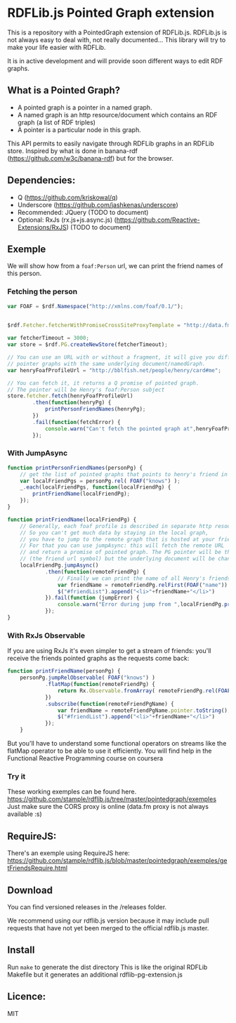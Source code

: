 # RDFLib.js Pointed Graph extension

This is a repository with a PointedGraph extension of RDFLib.js.
RDFLib.js is not always easy to deal with, not really documented... 
This library will try to make your life easier with RDFLib.

It is in active development and will provide soon different ways to edit RDF graphs.

## What is a Pointed Graph?

- A pointed graph is a pointer in a named graph.
- A named graph is an http resource/document which contains an RDF graph (a list of RDF triples)
- A pointer is a particular node in this graph.

This API permits to easily navigate through RDFLib graphs in an RDFLib store.
Inspired by what is done in banana-rdf (https://github.com/w3c/banana-rdf) but for the browser.



## Dependencies:
- Q (https://github.com/kriskowal/q)
- Underscore (https://github.com/jashkenas/underscore)
- Recommended: JQuery (TODO to document)
- Optional: RxJs (rx.js+js.async.js) (https://github.com/Reactive-Extensions/RxJS) (TODO to document)

## Exemple

We will show how from a `foaf:Person` url, we can print the friend names of this person.

### Fetching the person

```javascript
var FOAF = $rdf.Namespace("http://xmlns.com/foaf/0.1/");

   
$rdf.Fetcher.fetcherWithPromiseCrossSiteProxyTemplate = "http://data.fm/proxy?uri=";

var fetcherTimeout = 3000;
var store = $rdf.PG.createNewStore(fetcherTimeout);

// You can use an URL with or without a fragment, it will give you different
// pointer graphs with the same underlying document/namedGraph.
var henryFoafProfileUrl = "http://bblfish.net/people/henry/card#me";

// You can fetch it, it returns a Q promise of pointed graph.
// The pointer will be Henry's foaf:Person subject
store.fetcher.fetch(henryFoafProfileUrl)
        .then(function(henryPg) {
            printPersonFriendNames(henryPg);
        })
        .fail(function(fetchError) {
            console.warn("Can't fetch the pointed graph at",henryFoafProfileUrl,fetchError);
        });
```

### With JumpAsync

```javascript
function printPersonFriendNames(personPg) {
    // get the list of pointed graphs that points to henry's friend in the local document
    var localFriendPgs = personPg.rel( FOAF("knows") );
    _.each(localFriendPgs, function(localFriendPg) {
        printFriendName(localFriendPg);
    });
}

function printFriendName(localFriendPg) {
    // Generally, each foaf profile is described in separate http resources / rdf graphs.
    // So you can't get much data by staying in the local graph,
    // you have to jump to the remote graph that is hosted at your friend's foaf profile URL.
    // For that you can use jumpAsync: this will fetch the remote URL
    // and return a promise of pointed graph. The PG pointer will be the same node
    // (the friend url symbol) but the underlying document will be changed
    localFriendPg.jumpAsync()
            .then(function(remoteFriendPg) {
                // Finally we can print the name of all Henry's friends
                var friendName = remoteFriendPg.relFirst(FOAF("name")).pointer.toString();;
                $("#friendList").append("<li>"+friendName+"</li>")
            }).fail(function (jumpError) {
                console.warn("Error during jump from ",localFriendPg.printSummary(),jumpError);
            });
}
```

### With RxJs Observable

If you are using RxJs it's even simpler to get a stream of friends: you'll receive the friends pointed graphs as the requests come back:

```javascript
function printFriendName(personPg) {
    personPg.jumpRelObservable( FOAF("knows") )
            .flatMap(function(remoteFriendPg) {
                return Rx.Observable.fromArray( remoteFriendPg.rel(FOAF("name")) );
            })
            .subscribe(function(remoteFriendPgName) {
                var friendName = remoteFriendPgName.pointer.toString();
                $("#friendList").append("<li>"+friendName+"</li>")
            });
    }
```

But you'll have to understand some functional operators on streams like the flatMap operator to be able to use it efficiently.
You will find help in the Functional Reactive Programming course on coursera


### Try it

These working exemples can be found here.
https://github.com/stample/rdflib.js/tree/master/pointedgraph/exemples
Just make sure the CORS proxy is online (data.fm proxy is not always available :s)




## RequireJS:

There's an exemple using RequireJS here:
https://github.com/stample/rdflib.js/blob/master/pointedgraph/exemples/getFriendsRequire.html



## Download

You can find versioned releases in the /releases folder.

We recommend using our rdflib.js version because it may include pull requests
that have not yet been merged to the official rdflib.js master.


## Install
 
 Run `make` to generate the dist directory
 This is like the original RDFLib Makefile but it generates an additional rdflib-pg-extension.js


## Licence: 
 
 MIT

